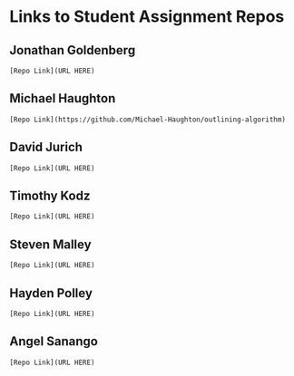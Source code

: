# Links to Student Assignment Repos

## Jonathan Goldenberg
`[Repo Link](URL HERE)`

## Michael Haughton
`[Repo Link](https://github.com/Michael-Haughton/outlining-algorithm)`

## David Jurich
`[Repo Link](URL HERE)`

## Timothy Kodz
`[Repo Link](URL HERE)`

## Steven Malley
`[Repo Link](URL HERE)`

## Hayden Polley
`[Repo Link](URL HERE)`

## Angel Sanango
`[Repo Link](URL HERE)`

